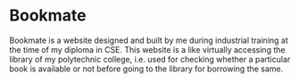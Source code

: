# Bookmate
 Bookmate is a website designed and built by me during industrial training at the time of my diploma in CSE.  This website is a like virtually accessing the library of my polytechnic college, i.e. used for checking whether a particular book is available or not before going to the library for borrowing the same.
